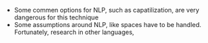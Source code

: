 - Some commen options for NLP, such as capatilization, are very dangerous for this technique
- Some assumptions around NLP, like spaces have to be handled. Fortunately, research in other languages, 